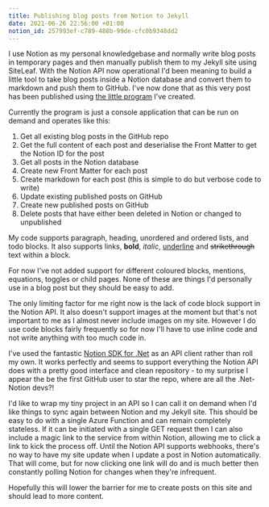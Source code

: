 ```yaml
---
title: Publishing blog posts from Notion to Jekyll
date: 2021-06-26 22:56:00 +01:00
notion_id: 257993ef-c789-488b-99de-cfc0b9348dd2
---
```


I use Notion as my personal knowledgebase and normally write blog posts in temporary pages and then manually publish them to my Jekyll site using SiteLeaf. With the Notion API now operational I'd been meaning to build a little tool to take blog posts inside a Notion database and convert them to markdown and push them to GitHub. I've now done that as this very post has been published using [the little program](https://github.com/jamie-lord/NotionToJekyll) I've created.

Currently the program is just a console application that can be run on demand and operates like this:

1. Get all existing blog posts in the GitHub repo
2. Get the full content of each post and deserialise the Front Matter to get the Notion ID for the post
3. Get all posts in the Notion database
4. Create new Front Matter for each post
5. Create markdown for each post (this is simple to do but verbose code to write)
6. Update existing published posts on GitHub
7. Create new published posts on GitHub
8. Delete posts that have either been deleted in Notion or changed to unpublished

My code supports paragraph, heading, unordered and ordered lists, and todo blocks. It also supports links, **bold**, *italic*, <u>underline</u> and ~~strikethrough~~ text within a block.

For now I've not added support for different coloured blocks, mentions, equations, toggles or child pages. None of these are things I'd personally use in a blog post but they should be easy to add.

The only limiting factor for me right now is the lack of code block support in the Notion API. It also doesn't support images at the moment but that's not important to me as I almost never include images on my site. However I do use code blocks fairly frequently so for now I'll have to use inline code and not write anything with too much code in.

I've used the fantastic [Notion SDK for .Net](https://github.com/notion-dotnet/notion-sdk-net) as an API client rather than roll my own. It works perfectly and seems to support everything the Notion API does with a pretty good interface and clean repository - to my surprise I appear the be the first GitHub user to star the repo, where are all the .Net-Notion devs?!

I'd like to wrap my tiny project in an API so I can call it on demand when I'd like things to sync again between Notion and my Jekyll site. This should be easy to do with a single Azure Function and can remain completely stateless. If it can be initiated with a single GET request then I can also include a magic link to the service from within Notion, allowing me to click a link to kick the process off. Until the Notion API supports webhooks, there's no way to have my site update when I update a post in Notion automatically. That will come, but for now clicking one link will do and is much better then constantly polling Notion for changes when they're infrequent.

Hopefully this will lower the barrier for me to create posts on this site and should lead to more content.

